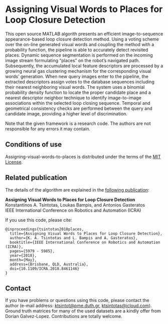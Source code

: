 # Assigning Visual Words to Places for Loop Closure Detection

This open source MATLAB algorith presents an efficient image-to-sequence appearance-based loop closure detection method.
Using a voting scheme over the on-line generated visual words and coupling the method with a probability function, the pipeline is able to accurately detect revisited places. 
Dynamic sequence segmentation is performed on the incoming image stream formulating “places” on the robot’s navigated path.
Subsequently, the accumulated local feature descriptors are processed by a growing neural gas clustering mechanism for the corresponding visual words' generation.
When new query images enter to the pipeline, the extracted descriptors assign votes to the database sequences including their nearest neighboring visual words.
The system uses a binomial probability density function to locate the proper candidate place and a nearest descriptor neighbor technique to identify image-to-image associations within the selected loop closing sequence. 
Temporal and geometrical consistency checks are performed between the query and candidate image, providing a higher level of discrimination.

Note that the given framework is a research code. The authors are not responsible for any errors it may contain.<br/> 

## Conditions of use
Assigning-visual-words-to-places is distributed under the terms of the [MIT License](https://github.com/ktsintotas/Bag-of-Tracked-Words/blob/master/LICENSE).

## Related publication
The details of the algorithm are explained in the [following publication](https://ieeexplore.ieee.org/abstract/document/8461146):

**Assigning Visual Words to Places for Loop Closure Detection<br/>**
Konstantinos A. Tsintotas, Loukas Bampis, and Antonios Gasteratos<br/>
IEEE International Conference on Robotics and Automation (ICRA)

If you use this code, please cite:

```
@inproceedings{tsintotas2018places,
  title={Assigning Visual Words to Places for Loop Closure Detection},  
  author={K. A. Tsintotas and L. Bampis and A. Gasteratos},   
  booktitle={IEEE International Conference on Robotics and Automation (ICRA)},
  pages={5979 - 5985},
  year={2018},   
  month={May},
  address={Brisbane, QLD, Australia},
  doi={10.1109/ICRA.2018.8461146} 
}
```
## Contact
If you have problems or questions using this code, please contact the author (e-mail address: ktsintot@pme.duth.gr, ktsintotas@icloud.com).
Ground truth matrices for many of the used datasets are a kindly offer from Dorian Galvez-Lopez.
Contributions are totally welcome.
